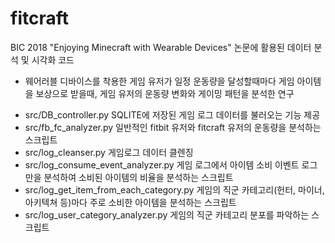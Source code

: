 # fitcraft

BIC 2018 "Enjoying Minecraft with Wearable Devices" 논문에 활용된 데이터 분석 및 시각화 코드

- 웨어러블 디바이스를 착용한 게임 유저가 일정 운동량을 달성할때마다 게임 아이템을 보상으로 받을때, 게임 유저의 운동량 변화와 게이밍 패턴을 분석한 연구 

* src/DB_controller.py SQLITE에 저장된 게임 로그 데이터를 불러오는 기능 제공
* src/fb_fc_analyzer.py 일반적인 fitbit 유저와 fitcraft 유저의 운동량을 분석하는 스크립트
* src/log_cleanser.py 게임로그 데이터 클렌징
* src/log_consume_event_analyzer.py 게임 로그에서 아이템 소비 이벤트 로그만을 분석하여 소비된 아이템의 비율을 분석하는 스크립트
* src/log_get_item_from_each_category.py 게임의 직군 카테고리(헌터, 마이너, 아키텍쳐 등)마다 주로 소비한 아이템을 분석하는 스크립트
* src/log_user_category_analyzer.py 게임의 직군 카테고리 분포를 파악하는 스크립트
